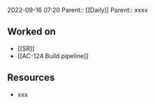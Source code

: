 2022-09-16 07:20
Parent:: [[Daily]] 
Parent:: xxxx

## Worked on

- [[SR]]
- [[AC-124 Build pipeline]]

## Resources

- xxx
